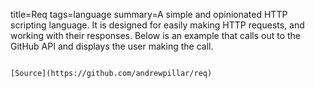 title=Req
tags=language
summary=A simple and opinionated HTTP scripting language. It is designed for easily making HTTP requests, and working with their responses. Below is an example that calls out to the GitHub API and displays the user making the call.
~~~~~~

[Source](https://github.com/andrewpillar/req)

